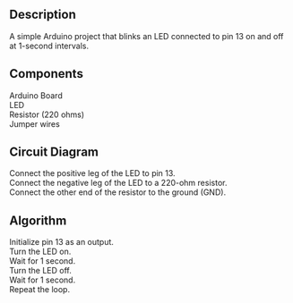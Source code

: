 ## Description
A simple Arduino project that blinks an LED connected to pin 13 on and off at 1-second intervals.

## Components
Arduino Board \
LED \
Resistor (220 ohms) \
Jumper wires 

## Circuit Diagram
Connect the positive leg of the LED to pin 13.\
Connect the negative leg of the LED to a 220-ohm resistor.\
Connect the other end of the resistor to the ground (GND).

## Algorithm
Initialize pin 13 as an output.\
Turn the LED on.\
Wait for 1 second.\
Turn the LED off.\
Wait for 1 second.\
Repeat the loop.
